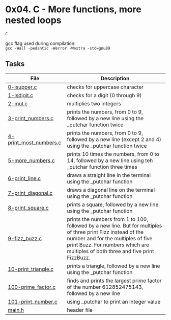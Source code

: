 # 0x04. C - More functions, more nested loops
``C``


gcc flag used during compilation:  
``gcc -Wall -pedantic -Werror -Wextra -std=gnu89``


## Tasks
| File | Description |
|------|-------------|
[0-isupper.c](./0-isupper.c) | checks for uppercase character
[1-isdigit.c](/1-isdigit.c) | checks for a digit (0 through 9)
[2-mul.c](./2-mul.c) | multiplies two integers
[3-print_numbers.c](./3-print_numbers.c) | prints the numbers, from 0 to 9, followed by a new line using the \_putchar function twice
[4-print_most_numbers.c](./4-print_most_numbers.c) | prints the numbers, from 0 to 9, followed by a new line (except 2 and 4) using the \_putchar function twice
[5-more_numbers.c](./5-more_numbers.c) | prints 10 times the numbers, from 0 to 14, followed by a new line using teh \_putchar function three times
[6-print_line.c](./6-print_line.c) | draws a straight line in the terminal using the \_putchar function
[7-print_diagonal.c](./7-print_diagonal.c) | draws a diagonal line on the terminal using the \_putchar function
[8-print_square.c](./8-print_square.c) | prints a square, followed by a new line using the \_putchar function
[9-fizz_buzz.c](./9-fizz_buzz.c) | prints the numbers from 1 to 100, followed by a new line. But for multiples of three print Fizz instead of the number and for the multiples of five print Buzz. For numbers which are multiples of both three and five print FizzBuzz.
[10-print_triangle.c](./10-print_triangle.c) | prints a triangle, followed by a new line using the \_putchar function
[100-prime_factor.c](./100-prime_factor.c) | finds and prints the largest prime factor of the number 612852475143, followed by a new line
[101-print_number.c](./101-print_number.c) | using \_putchar to print an integer value
[main.h](./main.h) | header file

